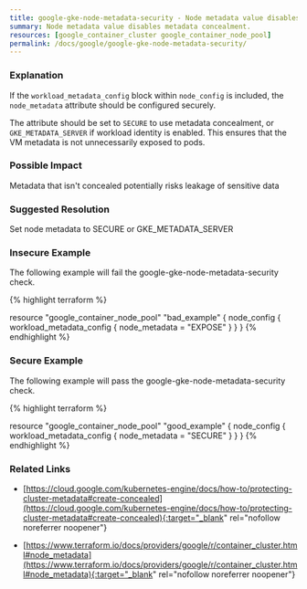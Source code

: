 ```yaml
---
title: google-gke-node-metadata-security - Node metadata value disables metadata concealment.
summary: Node metadata value disables metadata concealment. 
resources: [google_container_cluster google_container_node_pool] 
permalink: /docs/google/google-gke-node-metadata-security/
---
```

### Explanation


If the <code>workload_metadata_config</code> block within <code>node_config</code> is included, the <code>node_metadata</code> attribute should be configured securely.

The attribute should be set to <code>SECURE</code> to use metadata concealment, or <code>GKE_METADATA_SERVER</code> if workload identity is enabled. This ensures that the VM metadata is not unnecessarily exposed to pods.



### Possible Impact
Metadata that isn't concealed potentially risks leakage of sensitive data

### Suggested Resolution
Set node metadata to SECURE or GKE_METADATA_SERVER


### Insecure Example

The following example will fail the google-gke-node-metadata-security check.

{% highlight terraform %}

resource "google_container_node_pool" "bad_example" {
	node_config {
		workload_metadata_config {
			node_metadata = "EXPOSE"
		}
	}
}
{% endhighlight %}



### Secure Example

The following example will pass the google-gke-node-metadata-security check.

{% highlight terraform %}

resource "google_container_node_pool" "good_example" {
	node_config {
		workload_metadata_config {
			node_metadata = "SECURE"
		}
	}
}
{% endhighlight %}



### Related Links


- [https://cloud.google.com/kubernetes-engine/docs/how-to/protecting-cluster-metadata#create-concealed](https://cloud.google.com/kubernetes-engine/docs/how-to/protecting-cluster-metadata#create-concealed){:target="_blank" rel="nofollow noreferrer noopener"}

- [https://www.terraform.io/docs/providers/google/r/container_cluster.html#node_metadata](https://www.terraform.io/docs/providers/google/r/container_cluster.html#node_metadata){:target="_blank" rel="nofollow noreferrer noopener"}


